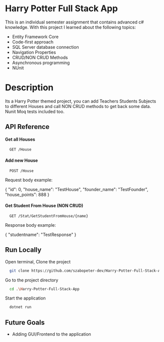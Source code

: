 
# Harry Potter Full Stack App

This is an individual semester assignment that contains advanced c# knowledge.
With this project I learned about the following topics:
- Entity Framework Core
- Code-first approach
- SQL Server database connection
- Navigation Properties
- CRUD/NON CRUD Methods
- Asynchronous programming
- NUnit

# Description

Its a Harry Potter themed project, you can add Teachers Students Subjects
to different Houses and call NON CRUD methods to get back some data. 
Nunit Moq tests included too.


## API Reference

#### Get all Houses

```http
  GET /House
```

#### Add new House

```http
  POST /House
```

Request body example:

{
  "id": 0,
  "house_name": "TestHouse",
  "founder_name": "TestFounder",
  "house_points": 888
}

#### Get Student From House (NON CRUD)

```http
  GET /Stat/GetStudentFromHouse/{name}
```
Response body example:

{
    "studentname": "TestResponse"
}

## Run Locally

Open terminal, 
Clone the project

```bash
  git clone https://github.com/szabopeter-dev/Harry-Potter-Full-Stack-App
```

Go to the project directory

```bash
  cd .\Harry-Potter-Full-Stack-App
```

Start the application

```bash
  dotnet run
```


## Future Goals

- Adding GUI/Frontend to the application

